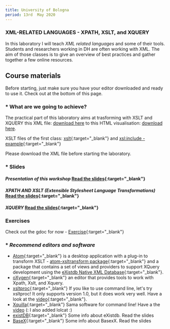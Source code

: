 ```yaml
---
title: University of Bologna
period: 13rd  May 2020
---
```



### **XML-RELATED LANGUAGES - XPATH, XSLT, and XQUERY**

In this laboratory I will teach *XML related languages* and some of their tools. Students and researchers working in DH are often working with XML. The aim of those classes is to give an overview of best practices and gather together a few online resources.  

## **Course materials**

Before starting, just make sure you have your editor downloaded and ready to use it. Check out at the bottom of this page.

### * **What are we going to achieve?**

The practical part of this laboratory aims at trasforming with XSLT and XQUERY this XML file: [download here](/public/resources/Frankenstein-v1c5-transcription.xml) to this HTML visualisation: [download here](/public/resources/bologna.html).

XSLT files of the first class: [xslt](/public/resources/bologna_2020.xsl){:target="_blank"} and [xsl:include - example](/public/resources/include_example.xsl){:target="_blank"}

Please download the XML file before starting the laboratory.

### * **Slides**

#### _Presentation of this workshop_ [Read the slides](https://slides.com/tizmancinelli/xslt-4f37f3#/){:target="_blank"}

#### _XPATH AND XSLT (Extensible Stylesheet Language Transformations)_ [Read the slides](https://slides.com/tizmancinelli/xslt-cd6553#/){:target="_blank"}

#### _XQUERY_ [Read the slides](https://slides.com/tizmancinelli/xquery-exist-db#/){:target="_blank"}

### Exercises

Check out the gdoc for now - [Exercise](https://docs.google.com/document/d/1UBRMgmfnTnDiYmN9Q8FXuFJ3omP8dtFmWZTzOC_bJnI/edit#){:target="_blank"}

### * _Recommend editors and software_

- [Atom](https://atom.io/){:target="_blank"} is a desktop application with a plug-in to transform XSLT - [atom-xsltransform package](https://atom.io/packages/atom-xsltransform){:target="_blank"} and a package that contains a set of views and providers to support XQuery development using the [eXistdb Native XML Database](https://atom.io/packages/existdb){:target="_blank"}.
- [oXygen](https://www.oxygenxml.com/){:target="_blank"} an editor that provides tools to work with Xpath, Xslt, and Xquery.
- [xsltproc](http://xmlsoft.org/XSLT/xsltproc2.html){:target="_blank"} If you like to use command line, let's try xsltproc! It only supports version 1.0, but it does work very well. Have a look at the [video](https://asciinema.org/a/xY7shodeSp6XBqx4nVb8CDFsR){:target="_blank"}.
- [Xquilla](http://xqilla.sourceforge.net/HomePage){:target="_blank"} Sama software for command line! Have a the [video](https://asciinema.org/a/4Qhd1FWEZow7LwH8GqxDwetXw) (: I also added lolcat :)
- [existDB](http://exist-db.org/exist/apps/homepage/index.html){:target="_blank"} Some info about eXistdb. Read the slides
- [BaseX](http://basex.org/){:target="_blank"} Some info about BasexX. Read the slides
